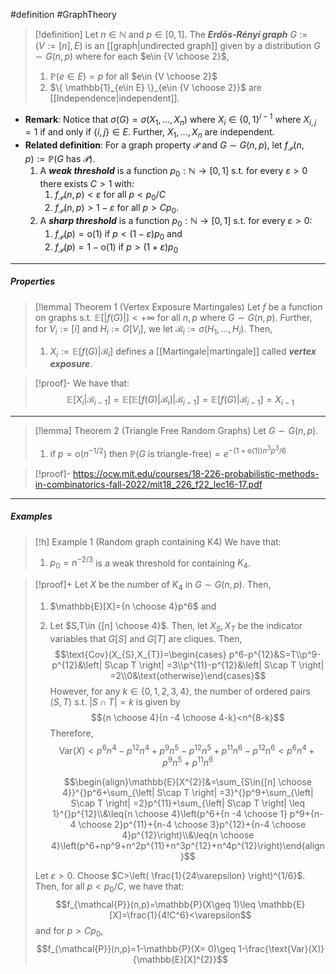#definition #GraphTheory 

> [!definition]
> Let $n\in \mathbb{N}$ and $p\in[0,1]$. The ***Erdös-Rényi graph*** $G:=(V:=[n],E)$ is an [[graph|undirected graph]] given by a distribution $G\sim G(n,p)$ where for each $e\in {V \choose 2}$, 
> 1. $\mathbb{P}(e\in E)=p$ for all $e\in {V \choose 2}$
> 2. $\{ \mathbb{1}_{e\in E} \}_{e\in {V \choose 2}}$ are [[Independence|independent]].
- **Remark**: Notice that $\sigma(G)=\sigma(X_{1},\dots,X_{n})$ where $X_{i}\in \{ 0,1 \}^{i-1}$ where $X_{i,j}=1$ if and only if $\{ i,j \}\in E$. Further, $X_{1},\dots,X_{n}$ are independent. 
- **Related definition**: For a graph property $\mathcal{P}$ and $G\sim G(n,p)$, let $f_{\mathcal{P}}(n,p):=\mathbb{P}(G\text{ has }\mathcal{P})$. 
	1. A ***weak threshold*** is a function $p_{0}:\mathbb{N}\to [0,1]$ s.t. for every $\varepsilon>0$ there exists $C>1$ with:
		1. $f_{\mathcal{P}}(n,p)<\varepsilon$ for all $p<p_{0}/C$
		2. $f_{\mathcal{P}}(n,p)> 1-\varepsilon$ for all $p>Cp_{0}$.
	2. A ***sharp threshold*** is a function $p_{0}:\mathbb{N}\to [0,1]$ s.t. for every $\varepsilon>0$:
		1. $f_{\mathcal{P}}(p)=\text{o}(1)$ if $p<(1-\varepsilon)p_{0}$ and 
		2. $f_{\mathcal{P}}(p)=1-\text{o}(1)$ if $p>(1+\varepsilon)p_{0}$
---
##### Properties

> [!lemma] Theorem 1 (Vertex Exposure Martingales)
> Let $f$ be a function on graphs s.t. $\mathbb{E}[\left| f(G) \right|]<+\infty$ for all $n,p$ where $G\sim G(n,p)$. Further, for $V_{i}:=[i]$ and $H_{i}:=G[V_{i}]$, we let $\mathcal{B}_{i}:=\sigma(H_{1},\dots,H_{i})$. Then,
> 1. $X_{i}:=\mathbb{E}[f(G)|\mathcal{B}_{i}]$ defines a [[Martingale|martingale]] called ***vertex exposure***.

> [!proof]-
> We have that: $$\mathbb{E}[X_{i}|\mathcal{B}_{i-1}]=\mathbb{E}[\mathbb{E}[f(G)|\mathcal{B}_{i}]|\mathcal{B}_{i-1}]=\mathbb{E}[f(G)|\mathcal{B}_{i-1}]=X_{i-1}$$
---
> [!lemma] Theorem 2 (Triangle Free Random Graphs)
> Let $G \sim G(n,p)$. 
> 1. if $p=\text{o}(n^{-1/2})$ then $\mathbb{P}(G\text{ is triangle-free})=e^{-(1+\text{o}(1))n^3 p^3 /6}$

> [!proof]-
> https://ocw.mit.edu/courses/18-226-probabilistic-methods-in-combinatorics-fall-2022/mit18_226_f22_lec16-17.pdf

---
##### Examples
> [!h] Example 1 (Random graph containing K4)
> We have that:
> 1. $p_{0}=n^{-2/3}$ is a weak threshold for containing $K_{4}$.

> [!proof]+
> Let $X$ be the number of $K_{4}$ in $G\sim G(n,p)$. Then, 
> 1. $\mathbb{E}[X]={n \choose 4}p^6$ and 
> 2. Let $S,T\in {[n] \choose 4}$. Then, let $X_{S},X_{T}$ be the indicator variables that $G[S]$ and $G[T]$ are cliques.  Then, $$\text{Cov}(X_{S},X_{T})=\begin{cases} p^6-p^{12}&S=T\\p^9-p^{12}&\left| S\cap T \right| =3\\p^{11}-p^{12}&\left| S\cap T \right| =2\\0&\text{otherwise}\end{cases}$$However, for any $k\in\{ 0,1,2,3,4 \}$, the number of ordered pairs $(S,T)$ s.t. $\left| S\cap T \right|=k$ is given by $${n \choose 4}{n -4 \choose 4-k}<n^{8-k}$$Therefore, $$\text{Var}(X)<p^6n^4-p^{12}n^4+p^9 n^5-p^{12}n^5+p^{11}n^6-p^{12}n^6<p^6n^4+p^9 n^5+p^{11}n^6$$
>    
>    $$\begin{align}\mathbb{E}[X^{2}]&=\sum_{S\in{[n] \choose 4}}^{}p^6+\sum_{\left| S\cap T \right| =3}^{}p^9+\sum_{\left| S\cap T \right| =2}p^{11}+\sum_{\left| S\cap T \right| \leq 1}^{}p^{12}\\&\leq{n \choose 4}\left(p^6+{n -4 \choose 1} p^9+{n-4 \choose 2}p^{11}+{n-4 \choose 3}p^{12}+{n-4 \choose 4}p^{12}\right)\\&\leq{n \choose 4}\left(p^6+np^9+n^2p^{11}+n^3p^{12}+n^4p^{12}\right)\end{align}$$
> 
> Let $\varepsilon>0$. Choose $C>\left( \frac{1}{24\varepsilon} \right)^{1/6}$. Then, for all $p<p_{0} / C$, we have that: $$f_{\mathcal{P}}(n,p)=\mathbb{P}(X\geq 1)\leq \mathbb{E}[X]=\frac{1}{4!C^6}<\varepsilon$$and for $p>Cp_{0}$, $$f_{\mathcal{P}}(n,p)=1-\mathbb{P}(X= 0)\geq 1-\frac{\text{Var}(X)}{\mathbb{E}[X]^{2}}$$